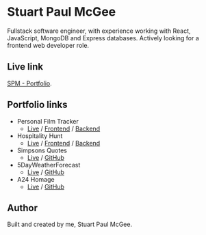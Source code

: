 # Stuart Paul McGee

Fullstack software engineer, with experience working with React, JavaScript, MongoDB and Express databases.
Actively looking for a frontend web developer role.

## Live link

[SPM - Portfolio](https://spm.codes).

## Portfolio links

- Personal Film Tracker
  - [Live](https://www.trackmyfilms.co.uk) / [Frontend](https://github.com/StuPM/personal-film-tracker) / [Backend](https://github.com/StuPM/personal-film-tracker-backend)
- Hospitality Hunt
  - [Live](https://hospitality-hunt.vercel.app/) / [Frontend](https://github.com/russell-gh/hospitality-hunt) / [Backend](https://github.com/russell-gh/hospitality-hunt-back-end)
- Simpsons Quotes
  - [Live](https://simpsons-quotes-spm.netlify.app/) / [GitHub](https://github.com/StuPM/simpsons-quotes-react)
- 5DayWeatherForecast
  - [Live](https://5dayweatherforcast.netlify.app/) / [GitHub](https://github.com/StuPM/5DayWeatherForcast)
- A24 Homage
  - [Live](https://jump-a24-homage.netlify.app/) / [GitHub](https://github.com/StuPM/A24-Homage)
  <!-- - GSAP / THREE / GRAPHS
  - TBC -->

## Author

Built and created by me, Stuart Paul McGee.
